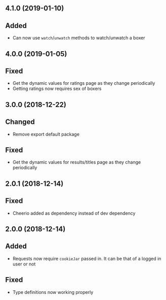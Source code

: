## 4.1.0 (2019-01-10)

## Added

- Can now use `watch`/`unwatch` methods to watch/unwatch a boxer

## 4.0.0 (2019-01-05)

## Fixed

- Get the dynamic values for ratings page as they change periodically
- Getting ratings now requires sex of boxers

## 3.0.0 (2018-12-22)

## Changed

- Remove export default package

## Fixed

- Get the dynamic values for results/titles page as they change periodically

## 2.0.1 (2018-12-14)

## Fixed

- Cheerio added as dependency instead of dev dependency

## 2.0.0 (2018-12-14)

## Added

- Requests now require `cookieJar` passed in.  It can be that of a logged in user or not

## Fixed

- Type definitions now working properly